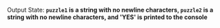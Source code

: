 Output State: **`puzzle1` is a string with no newline characters, `puzzle2` is a string with no newline characters, and 'YES' is printed to the console**